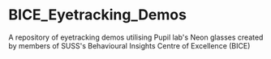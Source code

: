 # BICE_Eyetracking_Demos
A repository of eyetracking demos utilising Pupil lab's Neon glasses created by members of SUSS's Behavioural Insights Centre of Excellence (BICE)
